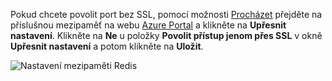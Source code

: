 Pokud chcete povolit port bez SSL, pomocí možnosti [Procházet](../articles/redis-cache/cache-configure.md#configure-redis-cache-settings) přejděte na příslušnou mezipaměť na webu [Azure Portal](https://portal.azure.com) a klikněte na **Upřesnit nastavení**. Klikněte na **Ne** u položky **Povolit přístup jenom přes SSL** v okně **Upřesnit nastavení** a potom klikněte na **Uložit**.

![Nastavení mezipaměti Redis](media/redis-cache-non-ssl-port/redis-cache-non-ssl-port.png)

